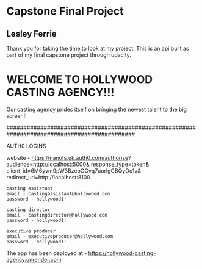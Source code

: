 # Capstone Final Project

## Lesley Ferrie

Thank you for taking the time to look at my project.  This is an api built as part of my final capstone project through udacity.  

# WELCOME TO HOLLYWOOD CASTING AGENCY!!!

Our casting agency prides itself on bringing the newest talent to the big screen!!

##############################################################################################

AUTH0 LOGINS

website - https://nanofs.uk.auth0.com/authorize?
audience=http://localhost:5000&
    response_type=token&
    client_id=6M6yvm9pW3BzeoOGvq7uorlgCBQyOo1v&
    redirect_uri=http://localhost:8100

    casting assistant
    email - castingassistant@hollywood.com
    password - hollywood1!

    casting director
    email - castingdirector@hollywood.com
    password - hollywood1!

    executive producer
    email - executiveproducer@hollywood.com
    password - hollywood1!

The app has been deployed at - https://hollywood-casting-agency.onrender.com



